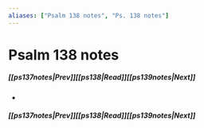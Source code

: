 ```yaml
---
aliases: ["Psalm 138 notes", "Ps. 138 notes"]
---
```

# Psalm 138 notes
##### <span class=arrow-left></span>[[ps137notes|Prev]]<span class=navigation-separator></span>[[ps138|Read]]<span class=navigation-separator></span>[[ps139notes|Next]]<span class=arrow-right></span>
- 
##### <span class=arrow-left></span>[[ps137notes|Prev]]<span class=navigation-separator></span>[[ps138|Read]]<span class=navigation-separator></span>[[ps139notes|Next]]<span class=arrow-right></span>